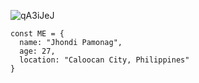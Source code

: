 ![qA3iJeJ](https://user-images.githubusercontent.com/22855192/152580836-5e762997-0dba-4136-afa1-a549f4762b60.gif)

```
const ME = {
  name: "Jhondi Pamonag",
  age: 27,
  location: "Caloocan City, Philippines"
}
```
